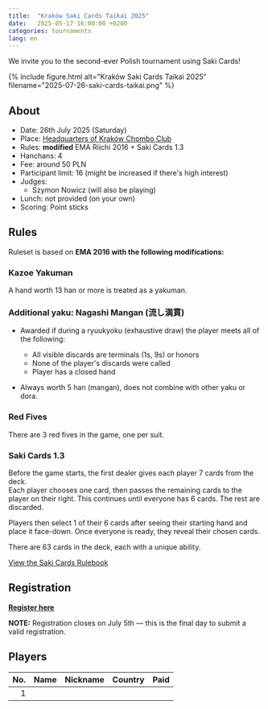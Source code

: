 ```yaml
---
title:  "Kraków Saki Cards Taikai 2025"
date:   2025-05-17 16:00:00 +0200
categories: tournaments
lang: en
---
```


We invite you to the second-ever Polish tournament using Saki Cards!

{% include figure.html alt="Kraków Saki Cards Taikai 2025" filename="2025-07-26-saki-cards-taikai.png" %}

## About

* Date: 26th July 2025 (Saturday)
* Place: [Headquarters of Kraków Chombo Club](https://maps.app.goo.gl/g6bFtG5Zi9b4SSH37)
* Rules: **modified** EMA Riichi 2016 + Saki Cards 1.3
* Hanchans: 4
* Fee: around 50 PLN
* Participant limit: 16 (might be increased if there's high interest)
* Judges:  
  - Szymon Nowicz (will also be playing)
* Lunch: not provided (on your own)
* Scoring: Point sticks

## Rules

Ruleset is based on **EMA 2016 with the following modifications:**

### Kazoe Yakuman

A hand worth 13 han or more is treated as a yakuman.

### Additional yaku: Nagashi Mangan (流し満貫)

* Awarded if during a ryuukyoku (exhaustive draw) the player meets all of the following:
  * All visible discards are terminals (1s, 9s) or honors
  * None of the player's discards were called
  * Player has a closed hand

* Always worth 5 han (mangan), does not combine with other yaku or dora.

### Red Fives

There are 3 red fives in the game, one per suit.

### Saki Cards 1.3

Before the game starts, the first dealer gives each player 7 cards from the deck.  
Each player chooses one card, then passes the remaining cards to the player on their right. This continues until everyone has 6 cards. The rest are discarded.

Players then select 1 of their 6 cards after seeing their starting hand and place it face-down. Once everyone is ready, they reveal their chosen cards.

There are 63 cards in the deck, each with a unique ability.

[View the Saki Cards Rulebook](https://docs.google.com/document/d/1y4Os-PJJQ5vMuc9hFbck_IcXItHmCHTjMlRNbHJu0gw/edit?usp=sharing)

## Registration

**[Register here](https://forms.gle/iW9FoEAnQ1fFFN5WA)**

**NOTE:** Registration closes on July 5th — this is the final day to submit a valid registration.

## Players

<div class="biggus-tablus" markdown="block">

|   No. | Name            | Nickname | Country | Paid |
| ----: | :-------------- | :------- | :------ | :--: |
|     1 |                 |          |         |      |

</div>
